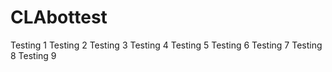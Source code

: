 # CLAbottest
Testing 1
Testing 2
Testing 3
Testing 4
Testing 5
Testing 6
Testing 7
Testing 8
Testing 9
